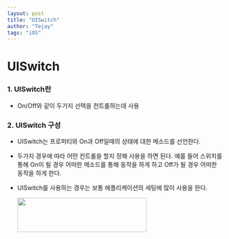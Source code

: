 ```yaml
---
layout: post
title: "UISwitch"
author: "Tejay"
tags: "iOS"
---
```


# UISwitch

### 1. UISwitch란

- On/Off와 같이 두가지 선택을 컨트롤하는데 사용



### 2. UISwitch 구성

- UISwitch는 프로퍼티와 On과 Off일때의 상태에 대한 메소드를 선언한다.
- 두가지 경우에 따라 어떤 컨트롤을 할지 정해 사용을 하면 된다. 예를 들어 스위치를 통해 On이 될 경우 어떠한 메소드를 통해 동작을 하게 하고 Off가 될 경우 어떠한 동작을 하게 한다.
- UISwitch를 사용하는 경우는 보통 에플리케이션의 세팅에 많이 사용을 한다.


  <img src="https://simajune.github.io/img/posting/UISwitch1.png" width="300px" height="80px"/>
